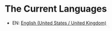 # The Current Languages
<!--
	Use the following syntax for languages:
		- ABBR: [LANGUAGE NAME](./YOUR_LANG/readme.md)
-->
<!--
	Remember it uses relative paths to the base directory. So for say, Russian:
	- RU: [Russian)](./russian/readme.md)
-->
- EN: [English (United States / United Kingdom)](./english/readme.md)
